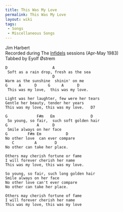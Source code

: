 ```yaml
---
title: This Was My Love
permalink: This Was My Love
layout: wiki
tags:
 - Songs
 - Miscellaneous Songs
---
```


Jim Harbert  
Recorded during The [Infidels](/wiki/Infidels "wikilink") sessions (Apr-May
1983)  
Tabbed by Eyolf Østrem

    D                    A
     Soft as a rain drop, fresh as the sea
                         D
    Warm as the sunshine  shinin' on me
    G     A      D     G     A      D
     This was my love,  this was my love.

    Light was her laughter, few were her tears
    Gentle her beauty, tender her years
    This was my love, this was my love.   D7

    G             F#m   Em                D
     So young, so fair,  such soft golden hair
    G             A      D
     Smile always on her face
    G         F#m Em           D
    No other love  can ever compare
       C         A        D
    No other can take her place.

    Others may cherish fortune or fame
    I will forever cherish her name
    This was my love, this was my love.

    So young, so fair, such long golden hair
    Smile always on her face
    No other love can't ever compare
    No other can take her place.

    Others may cherish fortune of fame
    I will forever cherish her name
    This was my love, this was my love
